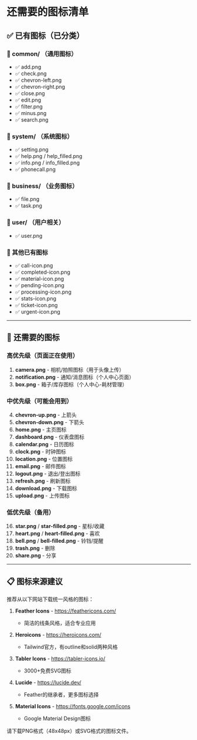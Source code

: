 # 还需要的图标清单

## ✅ 已有图标（已分类）

### 📁 common/ （通用图标）
- ✅ add.png
- ✅ check.png  
- ✅ chevron-left.png
- ✅ chevron-right.png
- ✅ close.png
- ✅ edit.png
- ✅ filter.png
- ✅ minus.png
- ✅ search.png

### 📁 system/ （系统图标）
- ✅ setting.png
- ✅ help.png / help_filled.png
- ✅ info.png / info_filled.png
- ✅ phonecall.png

### 📁 business/ （业务图标）
- ✅ file.png
- ✅ task.png

### 📁 user/ （用户相关）
- ✅ user.png

### 📁 其他已有图标
- ✅ call-icon.png
- ✅ completed-icon.png
- ✅ material-icon.png
- ✅ pending-icon.png
- ✅ processing-icon.png
- ✅ stats-icon.png
- ✅ ticket-icon.png
- ✅ urgent-icon.png

---

## 🔴 还需要的图标

### 高优先级（页面正在使用）
1. **camera.png** - 相机/拍照图标（用于头像上传）
2. **notification.png** - 通知/消息图标（个人中心页面）
3. **box.png** - 箱子/库存图标（个人中心-耗材管理）

### 中优先级（可能会用到）
4. **chevron-up.png** - 上箭头
5. **chevron-down.png** - 下箭头
6. **home.png** - 主页图标
7. **dashboard.png** - 仪表盘图标
8. **calendar.png** - 日历图标
9. **clock.png** - 时钟图标
10. **location.png** - 位置图标
11. **email.png** - 邮件图标
12. **logout.png** - 退出/登出图标
13. **refresh.png** - 刷新图标
14. **download.png** - 下载图标
15. **upload.png** - 上传图标

### 低优先级（备用）
16. **star.png** / **star-filled.png** - 星标/收藏
17. **heart.png** / **heart-filled.png** - 喜欢
18. **bell.png** / **bell-filled.png** - 铃铛/提醒
19. **trash.png** - 删除
20. **share.png** - 分享

---

## 📋 图标来源建议

推荐从以下网站下载统一风格的图标：

1. **Feather Icons** - https://feathericons.com/
   - 简洁的线条风格，适合专业应用

2. **Heroicons** - https://heroicons.com/
   - Tailwind官方，有outline和solid两种风格

3. **Tabler Icons** - https://tabler-icons.io/
   - 3000+免费SVG图标

4. **Lucide** - https://lucide.dev/
   - Feather的继承者，更多图标选择

5. **Material Icons** - https://fonts.google.com/icons
   - Google Material Design图标

请下载PNG格式（48x48px）或SVG格式的图标文件。